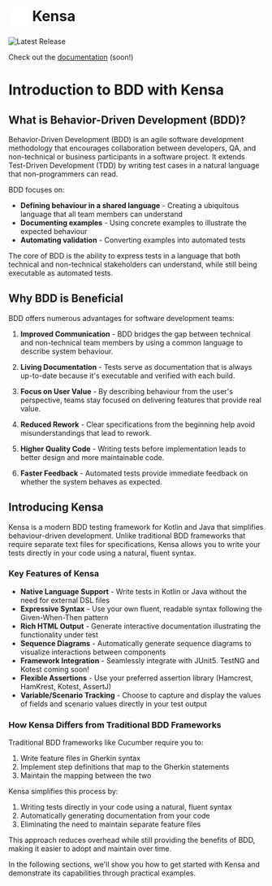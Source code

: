 # <img src="./Logo.svg" alt="Kensa Logo" style="width: 40px; vertical-align: middle;"/> Kensa

![Latest Release](https://img.shields.io/github/v/release/kensa-dev/kensa)

Check out the [documentation](https://kensa.dev) (soon!)

# Introduction to BDD with Kensa

## What is Behavior-Driven Development (BDD)?

Behavior-Driven Development (BDD) is an agile software development methodology that encourages collaboration between developers, QA, and non-technical or business participants in a software project. It extends Test-Driven Development (TDD) by writing test cases in a natural language that non-programmers can read.

BDD focuses on:

- **Defining behaviour in a shared language** - Creating a ubiquitous language that all team members can understand
- **Documenting examples** - Using concrete examples to illustrate the expected behaviour
- **Automating validation** - Converting examples into automated tests

The core of BDD is the ability to express tests in a language that both technical and non-technical stakeholders can understand, while still being executable as automated tests.

## Why BDD is Beneficial

BDD offers numerous advantages for software development teams:

1. **Improved Communication** - BDD bridges the gap between technical and non-technical team members by using a common language to describe system behaviour.

2. **Living Documentation** - Tests serve as documentation that is always up-to-date because it's executable and verified with each build.

3. **Focus on User Value** - By describing behaviour from the user's perspective, teams stay focused on delivering features that provide real value.

4. **Reduced Rework** - Clear specifications from the beginning help avoid misunderstandings that lead to rework.

5. **Higher Quality Code** - Writing tests before implementation leads to better design and more maintainable code.

6. **Faster Feedback** - Automated tests provide immediate feedback on whether the system behaves as expected.

## Introducing Kensa

Kensa is a modern BDD testing framework for Kotlin and Java that simplifies behaviour-driven development. Unlike traditional BDD frameworks that require separate text files for specifications, Kensa allows you to write your tests directly in your code using a natural, fluent syntax.

### Key Features of Kensa

- **Native Language Support** - Write tests in Kotlin or Java without the need for external DSL files
- **Expressive Syntax** - Use your own fluent, readable syntax following the Given-When-Then pattern
- **Rich HTML Output** - Generate interactive documentation illustrating the functionality under test 
- **Sequence Diagrams** - Automatically generate sequence diagrams to visualize interactions between components
- **Framework Integration** - Seamlessly integrate with JUnit5. TestNG and Kotest coming soon!
- **Flexible Assertions** - Use your preferred assertion library (Hamcrest, HamKrest, Kotest, AssertJ)
- **Variable/Scenario Tracking** - Choose to capture and display the values of fields and scenario values directly in your test output

### How Kensa Differs from Traditional BDD Frameworks

Traditional BDD frameworks like Cucumber require you to:
1. Write feature files in Gherkin syntax
2. Implement step definitions that map to the Gherkin statements
3. Maintain the mapping between the two

Kensa simplifies this process by:
1. Writing tests directly in your code using a natural, fluent syntax
2. Automatically generating documentation from your code
3. Eliminating the need to maintain separate feature files

This approach reduces overhead while still providing the benefits of BDD, making it easier to adopt and maintain over time.

In the following sections, we'll show you how to get started with Kensa and demonstrate its capabilities through practical examples.

